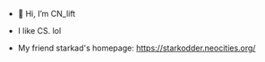 - 👋 Hi, I’m CN_lift

- I like CS. lol

- My friend starkad's homepage: https://starkodder.neocities.org/
